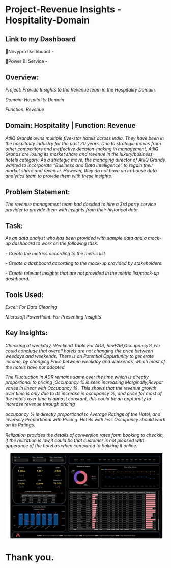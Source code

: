 # Project-Revenue Insights - Hospitality-Domain

## Link to my Dashboard
🔷Novypro Dashboard - 

🔷Power BI Service  - 
## Overview:
*Project: Provide Insights to the Revenue team in the Hospitality Domain.*

*Domain: Hospitality Domain*

*Function: Revenue*


## Domain:  Hospitality | Function: Revenue

*AtliQ Grands owns multiple five-star hotels across India. They have been in the hospitality industry for the past 20 years. Due to strategic moves from other competitors and ineffective decision-making in management, AtliQ Grands are losing its market share and revenue in the luxury/business hotels category. As a strategic move, the managing director of AtliQ Grands wanted to incorporate “Business and Data Intelligence” to regain their market share and revenue. However, they do not have an in-house data analytics team to provide them with these insights.*


## Problem Statement:

*The revenue management team had decided to hire a 3rd party service provider to provide them with insights from their historical data.*


 ## Task:

*As an data analyst who has been provided with sample data and a mock-up dashboard to work on the following task.*

*- Create the metrics according to the metric list.*

*- Create a dashboard according to the mock-up provided by stakeholders.*

*- Create relevant insights that are not provided in the metric list/mock-up dashboard.*


## Tools Used:


*Excel: For Data Cleaning*

*Microsoft PowerPoint: For Presenting Insights*

## Key Insights:

*Checking at weekday, Weekend Table For ADR, RevPAR,Occupancy%,we could conclude that overall hotels are not changing the price between weedays and weekends.
There is an Potential Oppurtunity to generate income, by changing Price between weekday and weekends, which most of the hotels have not adopted.*

*The Fluctuation in ADR remains same over the time which is directly proportional to pricing ,Occupancy % is seen increasing Marginally,Revpar varies in linear with Occupancy % . This shows that the revenue growth over time is only due to its increase in occupancy %, and price for most of the hotels over time is almost constant, this could be an oppturnity to increase revenue through pricing*

*occupancy %  is directly proportional to Average Ratings of the Hotel, and inversely Proportional with Pricing. Hotels with less Occupancy should work on its Ratings.*

*Relization provides the details of conversion rates form booking to checkin, if the relization is low,it could be that customer is not pleased with apperance of the hotel as when compared to bokking it online.*

![Alt text](myimage.png)

# Thank you.



